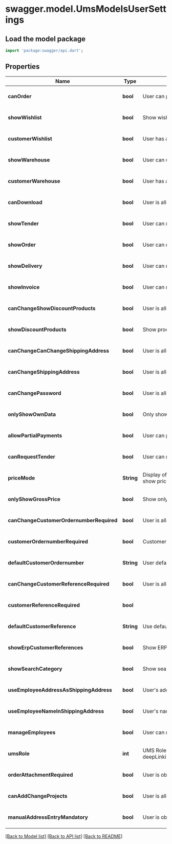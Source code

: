 # swagger.model.UmsModelsUserSettings

## Load the model package
```dart
import 'package:swagger/api.dart';
```

## Properties
Name | Type | Description | Notes
------------ | ------------- | ------------- | -------------
**canOrder** | **bool** | User can place orders. | [optional] [default to null]
**showWishlist** | **bool** | Show wishlist for this user. | [optional] [default to null]
**customerWishlist** | **bool** | User has access to wishlist of parent company. | [optional] [default to null]
**showWarehouse** | **bool** | User can use customer warehouse. | [optional] [default to null]
**customerWarehouse** | **bool** | User has access to parent warehouse. | [optional] [default to null]
**canDownload** | **bool** | User is allowed to download. | [optional] [default to null]
**showTender** | **bool** | User can retrieve tender information. | [optional] [default to null]
**showOrder** | **bool** | User can retrieve order information. | [optional] [default to null]
**showDelivery** | **bool** | User can retrieve delivery information. | [optional] [default to null]
**showInvoice** | **bool** | User can retrieve invoices. | [optional] [default to null]
**canChangeShowDiscountProducts** | **bool** | User is allowed to change the setting for showing products with a special price. | [optional] [default to null]
**showDiscountProducts** | **bool** | Show products with a special price for this user. | [optional] [default to null]
**canChangeCanChangeShippingAddress** | **bool** | User is allowed to change shipping address. | [optional] [default to null]
**canChangeShippingAddress** | **bool** | User is allowed to change shipping address for order. | [optional] [default to null]
**canChangePassword** | **bool** | User is allowed to change its password. | [optional] [default to null]
**onlyShowOwnData** | **bool** | Only show user&#39;s own data. | [optional] [default to null]
**allowPartialPayments** | **bool** | User can place orders with partial payment. | [optional] [default to null]
**canRequestTender** | **bool** | User can request tenders. | [optional] [default to null]
**priceMode** | **String** | Display of prices for this user (\&quot;W\&quot; &#x3D; show prices, \&quot;N\&quot; &#x3D; don&#39;t show prices,  \&quot;B\&quot; &#x3D; display of prices is limited). | [optional] [default to null]
**onlyShowGrossPrice** | **bool** | Show only gross prices for this user. | [optional] [default to null]
**canChangeCustomerOrdernumberRequired** | **bool** | User is allowed to change the setting of requirement of customer order number. | [optional] [default to null]
**customerOrdernumberRequired** | **bool** | Customer order number is required for orders for this user. | [optional] [default to null]
**defaultCustomerOrdernumber** | **String** | User default customer order number for this user. | [optional] [default to null]
**canChangeCustomerReferenceRequired** | **bool** | User is allowed to change setting of requirement of reference. | [optional] [default to null]
**customerReferenceRequired** | **bool** |  | [optional] [default to null]
**defaultCustomerReference** | **String** | Use default customer reference for this user. | [optional] [default to null]
**showErpCustomerReferences** | **bool** | Show ERP references for this user. | [optional] [default to null]
**showSearchCategory** | **bool** | Show search categories for this user. | [optional] [default to null]
**useEmployeeAddressAsShippingAddress** | **bool** | User&#39;s address should be used as shipping address. | [optional] [default to null]
**useEmployeeNameInShippingAddress** | **bool** | User&#39;s name should be included in shipping address. | [optional] [default to null]
**manageEmployees** | **bool** | User can manage data of other employees. | [optional] [default to null]
**umsRole** | **int** | UMS Role ID, as retrievable from &lt;a href&#x3D;\&quot;?deepLinking&#x3D;true#/UmsAuthorizer/RolesForCustomer\&quot;&gt;/api/UmsAuthorizer&lt;/a&gt;. | [optional] [default to null]
**orderAttachmentRequired** | **bool** | User is obliged to add an attachment to the order. | [optional] [default to null]
**canAddChangeProjects** | **bool** | User is allowed to add/edit projects. | [optional] [default to null]
**manualAddressEntryMandatory** | **bool** | User is obliged to manually enter address in store. | [optional] [default to null]

[[Back to Model list]](../README.md#documentation-for-models) [[Back to API list]](../README.md#documentation-for-api-endpoints) [[Back to README]](../README.md)


